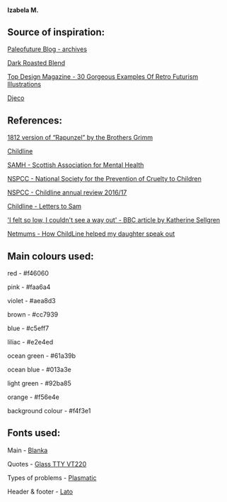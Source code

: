 #### Izabela M.

## Source of inspiration:

[Paleofuture Blog - archives](http://paleofuture.com/)

[Dark Roasted Blend](http://www.darkroastedblend.com/)

[Top Design Magazine - 30 Gorgeous Examples Of Retro Futurism Illustrations](http://www.topdesignmag.com/examples-of-retro-futurism-illustrations/)

[Djeco](http://www.djeco.com/en)


## References:

[1812 version of “Rapunzel” by the Brothers Grimm ](http://tinyurl.com/pbrevp4)

[Childline](https://www.childline.org.uk/)

[SAMH - Scottish Association for Mental Health](https://www.samh.org.uk/)

[NSPCC - National Society for the Prevention of Cruelty to Children](https://www.nspcc.org.uk/)

[NSPCC - Childline annual review 2016/17](https://www.nspcc.org.uk/services-and-resources/research-and-resources/2017/not-alone-anymore-childline-annual-review-2016-2017/)

[Childline - Letters to Sam](https://www.childline.org.uk/get-support/ask-sam/)

['I felt so low, I couldn't see a way out' - BBC article by Katherine Sellgren](http://www.bbc.co.uk/news/education-41639046)

[Netmums - How ChildLine helped my daughter speak out](https://www.netmums.com/child/how-childline-helped-my-daughter-speak-out)


## Main colours used:

red - #f46060

pink - #faa6a4

violet - #aea8d3

brown - #cc7939

blue - #c5eff7

liliac - #e2e4ed

ocean green - #61a39b

ocean blue - #013a3e

light green - #92ba85

orange - #f56e4e

background colour - #f4f3e1


## Fonts used:

Main - [Blanka](http://freetypography.com/2014/06/01/free-font-blanka/)

Quotes - [Glass TTY VT220](http://sensi.org/~svo/glasstty/)

Types of problems - [Plasmatic](http://www.1001fonts.com/plasmatic-font.html)

Header & footer - [Lato](https://fonts.google.com/specimen/Lato)

